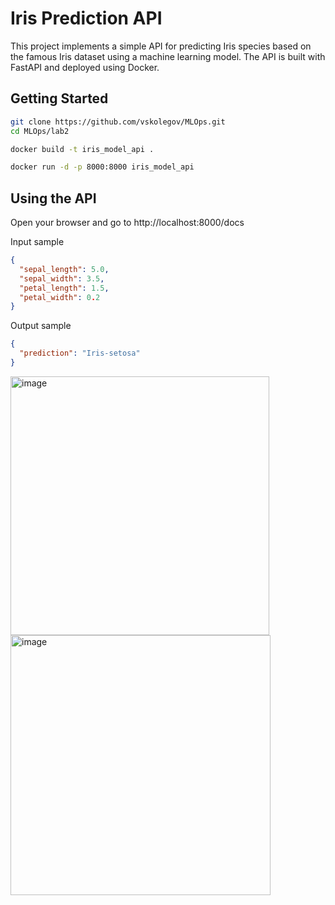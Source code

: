 # Iris Prediction API

This project implements a simple API for predicting Iris species based on the famous Iris dataset using a machine learning model. The API is built with FastAPI and deployed using Docker.

## Getting Started


   ```sh
   git clone https://github.com/vskolegov/MLOps.git
   cd MLOps/lab2
```

```sh
docker build -t iris_model_api .
```

```sh
docker run -d -p 8000:8000 iris_model_api
```

## Using the API

Open your browser and go to http://localhost:8000/docs

Input sample
```json
{
  "sepal_length": 5.0,
  "sepal_width": 3.5,
  "petal_length": 1.5,
  "petal_width": 0.2
}
```
Output sample
```json
{
  "prediction": "Iris-setosa"
}
```
<img width="414" alt="image" src="https://github.com/vskolegov/MLOps/assets/76074529/9d84b066-57da-4286-8906-78d03533181d">
<img width="416" alt="image" src="https://github.com/vskolegov/MLOps/assets/76074529/de17b436-8e46-44c4-88f6-db0b410b61c9">
